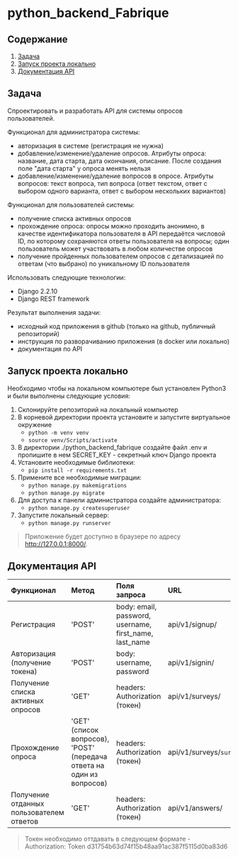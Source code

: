 # python_backend_Fabrique

## Содержание
1. [Задача](#task)
2. [Запуск проекта локально](#lounch)
3. [Документация API](#api_documentation)

## <a name='task'>Задача</a>
Спроектировать и разработать API для системы опросов пользователей.

Функционал для администратора системы:
- авторизация в системе (регистрация не нужна)
- добавление/изменение/удаление опросов. Атрибуты опроса: название, дата старта, дата окончания, описание. После создания поле "дата старта" у опроса менять нельзя
- добавление/изменение/удаление вопросов в опросе. Атрибуты вопросов: текст вопроса, тип вопроса (ответ текстом, ответ с выбором одного варианта, ответ с выбором нескольких вариантов)

Функционал для пользователей системы:
- получение списка активных опросов
- прохождение опроса: опросы можно проходить анонимно, в качестве идентификатора пользователя в API передаётся числовой ID, по которому сохраняются ответы пользователя на вопросы; один пользователь может участвовать в любом количестве опросов
- получение пройденных пользователем опросов с детализацией по ответам (что выбрано) по уникальному ID пользователя

Использовать следующие технологии:
- Django 2.2.10
- Django REST framework

Результат выполнения задачи:
- исходный код приложения в github (только на github, публичный репозиторий)
- инструкция по разворачиванию приложения (в docker или локально)
- документация по API

## <a name='lounch'>Запуск проекта локально</a>
Необходимо чтобы на локальном компьютере был установлен Python3 и были выполнены следующие условия:
1. Склонируйте репозиторий на локальный компьютер
2. В корневой директории проекта установите и запустите виртуальное окружение
    - `python -m venv venv`
    - `source venv/Scripts/activate`
3. В директории ./python_backend_fabrique создайте файл .env и пропишите в нем SECRET_KEY - секретный ключ Django проекта
4. Установите необходимые библиотеки:
    - `pip install -r requirements.txt`
5. Примените все необходимые миграции:
    - `python manage.py makemigrations`
    - `python manage.py migrate`
6. Для доступа к панели администратора создайте администратора:
    - `python manage.py createsuperuser`
7. Запустите локальный сервер:
    - `python manage.py runserver`

> Приложение будет доступно в браузере по адресу http://127.0.0.1:8000/.

## <a name='api_documentation'>Документация API</a>
**Функционал** | **Метод** | **Поля запроса** | **URL**
:--- | :--- | :--- | :---
Регистрация | 'POST' | body: email, password, username, first_name, last_name| api/v1/signup/
Авторизация (получение токена) | 'POST' | body: username, password | api/v1/signin/
Получение списка активных опросов | 'GET' | headers: Authorization (токен) | api/v1/surveys/
Прохождение опроса | 'GET' (список вопросов), 'POST' (передача ответа на один из вопросов) | headers: Authorization (токен) | api/v1/surveys/`survey_id`/
Получение отданных пользователем ответов | 'GET' | headers: Authorization (токен) | api/v1/answers/

> Токен необходимо оттдавать в следующем формате - Authorization: Token d31754b63d74f15b48aa91ac387f5115d0ba83d6
